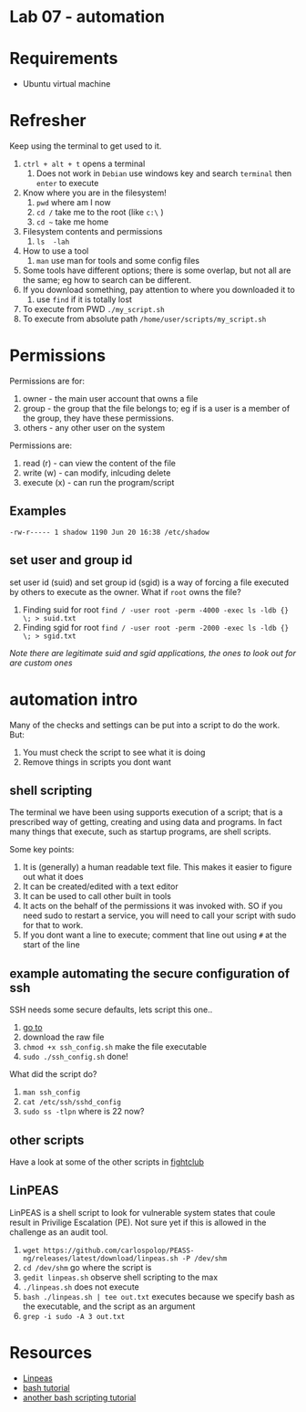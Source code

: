 # Lab 07 - automation

# Requirements
* Ubuntu virtual machine

# Refresher
Keep using the terminal to get used to it.
1. `ctrl + alt + t` opens a terminal
   1. Does not work in `Debian` use windows key and search `terminal` then `enter` to execute
1. Know where you are in the filesystem!
   1. `pwd` where am I now
   1. `cd /` take me to the root (like `c:\` )
   1. `cd ~` take me home
1. Filesystem contents and permissions
   1. `ls  -lah`
1. How to use a tool
   1. `man` use man for tools and some config files
1. Some tools have different options; there is some overlap, but not all are the same; eg how to search can be different.
1. If you download something, pay attention to where you downloaded it to
   1. use `find` if it is totally lost
1. To execute from PWD `./my_script.sh`
1. To execute from absolute path `/home/user/scripts/my_script.sh`

# Permissions
Permissions are for:
1. owner - the main user account that owns a file
1. group - the group that the file belongs to; eg if is a user is a member of the group, they have these permissions.
1. others - any other user on the system

Permissions are:
1. read (r) - can view the content of the file
1. write (w) - can modify, inlcuding delete
1. execute (x) - can run the program/script

## Examples 
`
-rw-r----- 1 shadow 1190 Jun 20 16:38 /etc/shadow
`

## set user and group id
set user id (suid) and set group id (sgid) is a way of forcing a file executed by others to execute as the owner. What if `root` owns the file?

1. Finding suid  for root `find / -user root -perm -4000 -exec ls -ldb {} \; > suid.txt`
1. Finding sgid for root `find / -user root -perm -2000 -exec ls -ldb {} \; > sgid.txt`

_Note there are legitimate suid and sgid applications, the ones to look out for are custom ones_

# automation intro
Many of the checks and settings can be put into a script to do the work. But:
1. You must check the script to see what it is doing
1. Remove things in scripts you dont want

## shell scripting
The terminal we have been using supports execution of a script; that is a prescribed way of getting, creating and using data and programs. In fact many things that execute, such as startup programs, are shell scripts.

Some key points:
1. It is (generally) a human readable text file. This makes it easier to figure out what it does
1. It can be created/edited with a text editor
1. It can be used to call other built in tools
1. It acts on the behalf of the permissions it was invoked with. SO if you need sudo to restart a service, you will need to call your script with sudo for that to work.
1. If you dont want a line to execute; comment that line out using `#` at the start of the line

## example automating the secure configuration of ssh
SSH needs some secure defaults, lets script this one..
1.  [go to](../fightclub/scripts/ssh_config.sh)
1. download the raw file
1. `chmod +x ssh_config.sh` make the file executable
1. `sudo ./ssh_config.sh` done!

What did the script do?
1. `man ssh_config`
1. `cat /etc/ssh/sshd_config`
1. `sudo ss -tlpn` where is 22 now?

## other scripts
Have a look at some of the other scripts in [fightclub](../fightclub/scripts/)

## LinPEAS
LinPEAS is a shell script to look for vulnerable system states that coule result in Privilige Escalation (PE). Not sure yet if this is allowed in the challenge as an audit tool.

1. `wget https://github.com/carlospolop/PEASS-ng/releases/latest/download/linpeas.sh -P /dev/shm`
1. `cd /dev/shm` go where the script is
1. `gedit linpeas.sh` observe shell scripting to the max
1. `./linpeas.sh` does not execute
1. `bash ./linpeas.sh | tee out.txt` executes because we specify bash as the executable, and the script as an argument
1. `grep -i sudo -A 3 out.txt` 


# Resources
* [Linpeas](https://github.com/carlospolop/PEASS-ng/tree/master/linPEAS)
* [bash tutorial](https://www.javatpoint.com/bash)
* [another bash scripting tutorial](https://www.linode.com/docs/guides/intro-bash-shell-scripting/)



